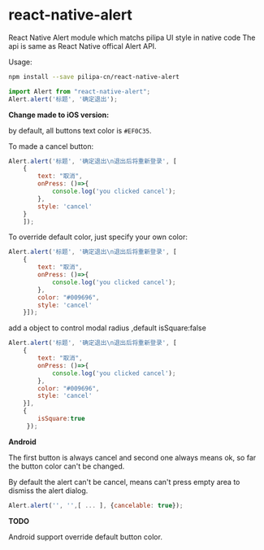 # react-native-alert
React Native Alert module which matchs pilipa UI style in native code
The api is same as React Native offical Alert API.

Usage:

```sh
npm install --save pilipa-cn/react-native-alert
```

```javascript
import Alert from "react-native-alert";
Alert.alert('标题', '确定退出');
```

**Change made to iOS version:**

by default, all buttons text color is `#EF0C35`.

To made a cancel button:

```javascript
Alert.alert('标题', '确定退出\n退出后将重新登录', [
    {
        text: "取消",
        onPress: ()=>{
            console.log('you clicked cancel');
        },
        style: 'cancel'
    }
    ]);
```

To override default color, just specify your own color:

```javascript
Alert.alert('标题', '确定退出\n退出后将重新登录', [
    {
        text: "取消",
        onPress: ()=>{
            console.log('you clicked cancel');
        },
        color: "#009696",
        style: 'cancel'
    }]);
```
add a object to control modal radius ,default isSquare:false

```javascript
Alert.alert('标题', '确定退出\n退出后将重新登录', [
    {
        text: "取消",
        onPress: ()=>{
            console.log('you clicked cancel');
        },
        color: "#009696",
        style: 'cancel'
    }],
    {
        isSquare:true
     });
```

**Android**

The first button is always cancel and second one always means ok, so far the button color can't be changed.

By default the alert can't be cancel, means can't press empty area to dismiss the alert dialog.

```javascript
Alert.alert('', '',[ ... ], {cancelable: true});
```

**TODO**

Android support override default button color.